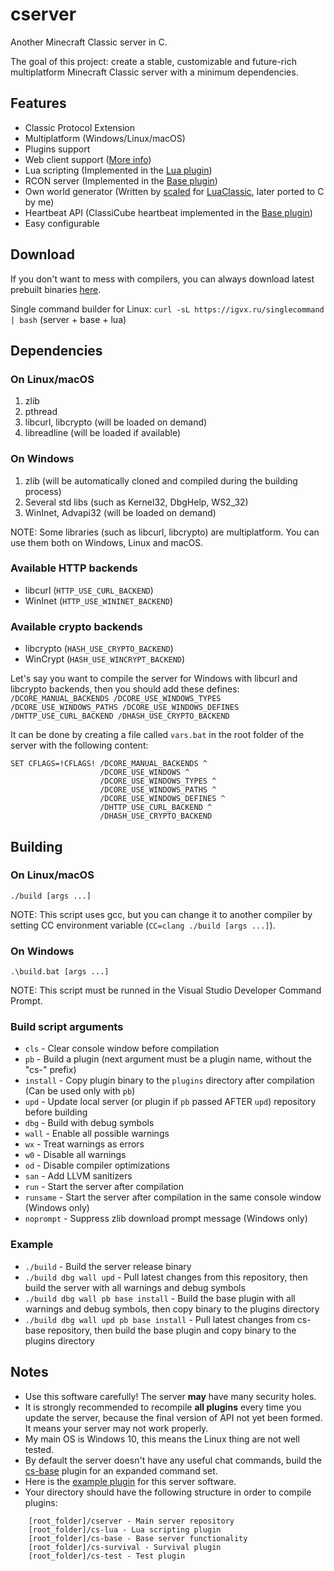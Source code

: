# cserver
Another Minecraft Classic server in C.

The goal of this project: create a stable, customizable and future-rich multiplatform Minecraft Classic server with a minimum dependencies.

## Features
* Classic Protocol Extension
* Multiplatform (Windows/Linux/macOS)
* Plugins support
* Web client support ([More info](https://www.classicube.net/api/docs/server#footer))
* Lua scripting (Implemented in the [Lua plugin](https://github.com/igor725/cs-lua))
* RCON server (Implemented in the [Base plugin](https://github.com/igor725/cs-base))
* Own world generator (Written by [scaled](https://github.com/scaledteam) for [LuaClassic](https://github.com/igor725/LuaClassic), later ported to C by me)
* Heartbeat API (ClassiCube heartbeat implemented in the [Base plugin](https://github.com/igor725/cs-base))
* Easy configurable

## Download
If you don't want to mess with compilers, you can always download latest prebuilt binaries [here](https://github.com/igor725/cserver/actions/workflows/build.yml).

Single command builder for Linux: `curl -sL https://igvx.ru/singlecommand | bash` (server + base + lua)

## Dependencies

### On Linux/macOS
1. zlib
2. pthread
3. libcurl, libcrypto (will be loaded on demand)
4. libreadline (will be loaded if available)

### On Windows
1. zlib (will be automatically cloned and compiled during the building process)
2. Several std libs (such as Kernel32, DbgHelp, WS2_32)
3. WinInet, Advapi32 (will be loaded on demand)

NOTE: Some libraries (such as libcurl, libcrypto) are multiplatform. You can use them both on Windows, Linux and macOS.

### Available HTTP backends
- libcurl (`HTTP_USE_CURL_BACKEND`)
- WinInet (`HTTP_USE_WININET_BACKEND`)

### Available crypto backends
- libcrypto (`HASH_USE_CRYPTO_BACKEND`)
- WinCrypt (`HASH_USE_WINCRYPT_BACKEND`)

Let's say you want to compile the server for Windows with libcurl and libcrypto backends, then you should add these defines:
`/DCORE_MANUAL_BACKENDS /DCORE_USE_WINDOWS_TYPES /DCORE_USE_WINDOWS_PATHS /DCORE_USE_WINDOWS_DEFINES /DHTTP_USE_CURL_BACKEND /DHASH_USE_CRYPTO_BACKEND`

It can be done by creating a file called `vars.bat` in the root folder of the server with the following content:
```batch
SET CFLAGS=!CFLAGS! /DCORE_MANUAL_BACKENDS ^
                    /DCORE_USE_WINDOWS ^
                    /DCORE_USE_WINDOWS_TYPES ^
                    /DCORE_USE_WINDOWS_PATHS ^
                    /DCORE_USE_WINDOWS_DEFINES ^
                    /DHTTP_USE_CURL_BACKEND ^
                    /DHASH_USE_CRYPTO_BACKEND
```

## Building

### On Linux/macOS
``./build [args ...]``

NOTE: This script uses gcc, but you can change it to another compiler by setting CC environment variable (``CC=clang ./build [args ...]``).

### On Windows
``.\build.bat [args ...]``

NOTE: This script must be runned in the Visual Studio Developer Command Prompt.

### Build script arguments
* ``cls`` - Clear console window before compilation
* ``pb`` - Build a plugin (next argument must be a plugin name, without the "cs-" prefix)
* ``install`` - Copy plugin binary to the ``plugins`` directory after compilation (Can be used only with ``pb``)
* ``upd`` - Update local server (or plugin if ``pb`` passed AFTER ``upd``) repository before building
* ``dbg`` - Build with debug symbols
* ``wall`` - Enable all possible warnings
* ``wx`` - Treat warnings as errors
* ``w0`` - Disable all warnings
* ``od`` - Disable compiler optimizations
* ``san`` - Add LLVM sanitizers
* ``run`` - Start the server after compilation
* ``runsame`` - Start the server after compilation in the same console window (Windows only)
* ``noprompt`` - Suppress zlib download prompt message (Windows only)

### Example
* ``./build`` - Build the server release binary
* ``./build dbg wall upd`` - Pull latest changes from this repository, then build the server with all warnings and debug symbols
* ``./build dbg wall pb base install`` - Build the base plugin with all warnings and debug symbols, then copy binary to the plugins directory
* ``./build dbg wall upd pb base install`` - Pull latest changes from cs-base repository, then build the base plugin and copy binary to the plugins directory

## Notes
* Use this software carefully! The server **may** have many security holes.
* It is strongly recommended to recompile **all plugins** every time you update the server, because the final version of API not yet been formed. It means your server may not work properly.
* My main OS is Windows 10, this means the Linux thing are not well tested.
* By default the server doesn't have any useful chat commands, build the [cs-base](https://github.com/igor725/cs-base) plugin for an expanded command set.
* Here is the [example plugin](https://github.com/igor725/cs-test) for this server software.
* Your directory should have the following structure in order to compile plugins:
```
	[root_folder]/cserver - Main server repository
	[root_folder]/cs-lua - Lua scripting plugin
	[root_folder]/cs-base - Base server functionality
	[root_folder]/cs-survival - Survival plugin
	[root_folder]/cs-test - Test plugin
```

